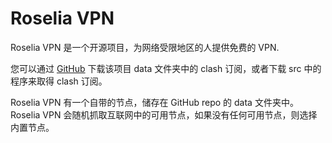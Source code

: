 # Roselia VPN

Roselia VPN 是一个开源项目，为网络受限地区的人提供免费的 VPN.

您可以通过 [GitHub](https://github.com/Chihaya-Yuka/) 下载该项目 data 文件夹中的 clash 订阅，或者下载 src 中的程序来取得 clash 订阅。

Roselia VPN 有一个自带的节点，储存在 GitHub repo 的 data 文件夹中。Roselia VPN 会随机抓取互联网中的可用节点，如果没有任何可用节点，则选择内置节点。
